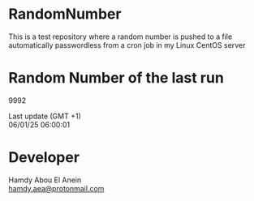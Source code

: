 # RandomNumber    
This is a test repository where a random number is pushed to a file automatically passwordless from a cron job in my Linux CentOS server    
# Random Number of the last run   
9992
      
Last update (GMT +1)    
06/01/25 06:00:01
# Developer    
Hamdy Abou El Anein   
hamdy.aea@protonmail.com

